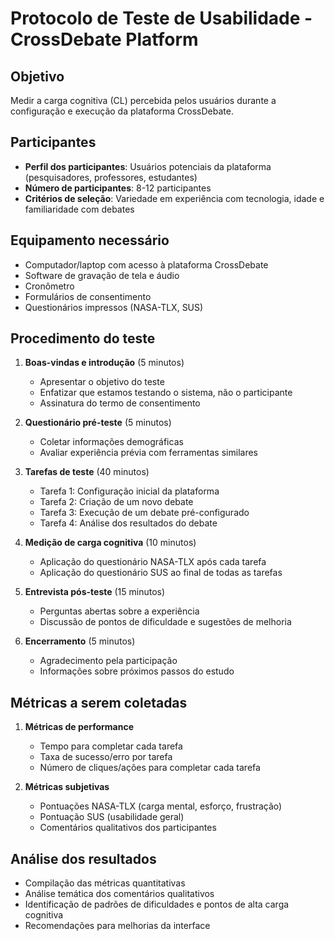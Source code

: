 # Protocolo de Teste de Usabilidade - CrossDebate Platform

## Objetivo
Medir a carga cognitiva (CL) percebida pelos usuários durante a configuração e execução da plataforma CrossDebate.

## Participantes
- **Perfil dos participantes**: Usuários potenciais da plataforma (pesquisadores, professores, estudantes)
- **Número de participantes**: 8-12 participantes
- **Critérios de seleção**: Variedade em experiência com tecnologia, idade e familiaridade com debates

## Equipamento necessário
- Computador/laptop com acesso à plataforma CrossDebate
- Software de gravação de tela e áudio
- Cronômetro
- Formulários de consentimento
- Questionários impressos (NASA-TLX, SUS)

## Procedimento do teste
1. **Boas-vindas e introdução** (5 minutos)
   - Apresentar o objetivo do teste
   - Enfatizar que estamos testando o sistema, não o participante
   - Assinatura do termo de consentimento

2. **Questionário pré-teste** (5 minutos)
   - Coletar informações demográficas
   - Avaliar experiência prévia com ferramentas similares

3. **Tarefas de teste** (40 minutos)
   - Tarefa 1: Configuração inicial da plataforma
   - Tarefa 2: Criação de um novo debate
   - Tarefa 3: Execução de um debate pré-configurado
   - Tarefa 4: Análise dos resultados do debate

4. **Medição de carga cognitiva** (10 minutos)
   - Aplicação do questionário NASA-TLX após cada tarefa
   - Aplicação do questionário SUS ao final de todas as tarefas

5. **Entrevista pós-teste** (15 minutos)
   - Perguntas abertas sobre a experiência
   - Discussão de pontos de dificuldade e sugestões de melhoria

6. **Encerramento** (5 minutos)
   - Agradecimento pela participação
   - Informações sobre próximos passos do estudo

## Métricas a serem coletadas
1. **Métricas de performance**
   - Tempo para completar cada tarefa
   - Taxa de sucesso/erro por tarefa
   - Número de cliques/ações para completar cada tarefa

2. **Métricas subjetivas**
   - Pontuações NASA-TLX (carga mental, esforço, frustração)
   - Pontuação SUS (usabilidade geral)
   - Comentários qualitativos dos participantes

## Análise dos resultados
- Compilação das métricas quantitativas
- Análise temática dos comentários qualitativos
- Identificação de padrões de dificuldades e pontos de alta carga cognitiva
- Recomendações para melhorias da interface
